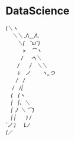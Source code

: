 # DataScience

(_＼ヽ  
　 ＼＼ .Λ＿Λ.  
　　 ＼(　ˇωˇ)  
　　　 >　⌒ヽ  
　　　/ 　 へ＼  
　　 /　　/　＼＼  
　　 ﾚ　ノ　　 ヽ_つ  
　　/　/  
　 /　/|  
　(　(ヽ  
　|　|、＼  
　| 丿 ＼ ⌒)  
　| |　　) /  
`ノ ) 　 Lﾉ  
(_／  
